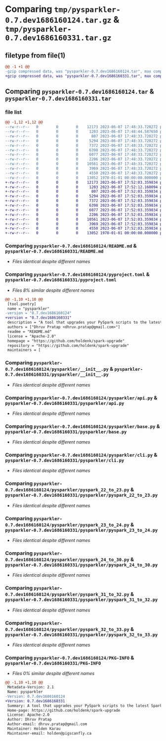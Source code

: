 # Comparing `tmp/pysparkler-0.7.dev1686160124.tar.gz` & `tmp/pysparkler-0.7.dev1686160331.tar.gz`

## filetype from file(1)

```diff
@@ -1 +1 @@
-gzip compressed data, was "pysparkler-0.7.dev1686160124.tar", max compression
+gzip compressed data, was "pysparkler-0.7.dev1686160331.tar", max compression
```

## Comparing `pysparkler-0.7.dev1686160124.tar` & `pysparkler-0.7.dev1686160331.tar`

### file list

```diff
@@ -1,12 +1,12 @@
--rw-r--r--   0        0        0    12173 2023-06-07 17:48:33.720272 pysparkler-0.7.dev1686160124/README.md
--rw-r--r--   0        0        0     1203 2023-06-07 17:48:44.587650 pysparkler-0.7.dev1686160124/pyproject.toml
--rw-r--r--   0        0        0      807 2023-06-07 17:48:33.720272 pysparkler-0.7.dev1686160124/pysparkler/__init__.py
--rw-r--r--   0        0        0     5294 2023-06-07 17:48:33.720272 pysparkler-0.7.dev1686160124/pysparkler/api.py
--rw-r--r--   0        0        0     7372 2023-06-07 17:48:33.720272 pysparkler-0.7.dev1686160124/pysparkler/base.py
--rw-r--r--   0        0        0     6398 2023-06-07 17:48:33.720272 pysparkler-0.7.dev1686160124/pysparkler/cli.py
--rw-r--r--   0        0        0     6077 2023-06-07 17:48:33.720272 pysparkler-0.7.dev1686160124/pysparkler/pyspark_22_to_23.py
--rw-r--r--   0        0        0     2206 2023-06-07 17:48:33.720272 pysparkler-0.7.dev1686160124/pysparkler/pyspark_23_to_24.py
--rw-r--r--   0        0        0    10561 2023-06-07 17:48:33.720272 pysparkler-0.7.dev1686160124/pysparkler/pyspark_24_to_30.py
--rw-r--r--   0        0        0     3969 2023-06-07 17:48:33.720272 pysparkler-0.7.dev1686160124/pysparkler/pyspark_31_to_32.py
--rw-r--r--   0        0        0     4550 2023-06-07 17:48:33.720272 pysparkler-0.7.dev1686160124/pysparkler/pyspark_32_to_33.py
--rw-r--r--   0        0        0    13052 1970-01-01 00:00:00.000000 pysparkler-0.7.dev1686160124/PKG-INFO
+-rw-r--r--   0        0        0    12173 2023-06-07 17:52:03.359834 pysparkler-0.7.dev1686160331/README.md
+-rw-r--r--   0        0        0     1203 2023-06-07 17:52:12.160094 pysparkler-0.7.dev1686160331/pyproject.toml
+-rw-r--r--   0        0        0      807 2023-06-07 17:52:03.359834 pysparkler-0.7.dev1686160331/pysparkler/__init__.py
+-rw-r--r--   0        0        0     5294 2023-06-07 17:52:03.359834 pysparkler-0.7.dev1686160331/pysparkler/api.py
+-rw-r--r--   0        0        0     7372 2023-06-07 17:52:03.359834 pysparkler-0.7.dev1686160331/pysparkler/base.py
+-rw-r--r--   0        0        0     6398 2023-06-07 17:52:03.359834 pysparkler-0.7.dev1686160331/pysparkler/cli.py
+-rw-r--r--   0        0        0     6077 2023-06-07 17:52:03.359834 pysparkler-0.7.dev1686160331/pysparkler/pyspark_22_to_23.py
+-rw-r--r--   0        0        0     2206 2023-06-07 17:52:03.359834 pysparkler-0.7.dev1686160331/pysparkler/pyspark_23_to_24.py
+-rw-r--r--   0        0        0    10561 2023-06-07 17:52:03.359834 pysparkler-0.7.dev1686160331/pysparkler/pyspark_24_to_30.py
+-rw-r--r--   0        0        0     3969 2023-06-07 17:52:03.359834 pysparkler-0.7.dev1686160331/pysparkler/pyspark_31_to_32.py
+-rw-r--r--   0        0        0     4550 2023-06-07 17:52:03.359834 pysparkler-0.7.dev1686160331/pysparkler/pyspark_32_to_33.py
+-rw-r--r--   0        0        0    13052 1970-01-01 00:00:00.000000 pysparkler-0.7.dev1686160331/PKG-INFO
```

### Comparing `pysparkler-0.7.dev1686160124/README.md` & `pysparkler-0.7.dev1686160331/README.md`

 * *Files identical despite different names*

### Comparing `pysparkler-0.7.dev1686160124/pyproject.toml` & `pysparkler-0.7.dev1686160331/pyproject.toml`

 * *Files 8% similar despite different names*

```diff
@@ -1,10 +1,10 @@
 [tool.poetry]
 name = "pysparkler"
-version = "0.7.dev1686160124"
+version = "0.7.dev1686160331"
 description = "A tool that upgrades your PySpark scripts to the latest Spark version as per Spark migration Guideline"
 authors = ["Dhruv Pratap <dhruv.pratap@gmail.com>"]
 readme = "README.md"
 license = "Apache-2.0"
 homepage = "https://github.com/holdenk/spark-upgrade"
 repository = "https://github.com/holdenk/spark-upgrade"
 maintainers = [
```

### Comparing `pysparkler-0.7.dev1686160124/pysparkler/__init__.py` & `pysparkler-0.7.dev1686160331/pysparkler/__init__.py`

 * *Files identical despite different names*

### Comparing `pysparkler-0.7.dev1686160124/pysparkler/api.py` & `pysparkler-0.7.dev1686160331/pysparkler/api.py`

 * *Files identical despite different names*

### Comparing `pysparkler-0.7.dev1686160124/pysparkler/base.py` & `pysparkler-0.7.dev1686160331/pysparkler/base.py`

 * *Files identical despite different names*

### Comparing `pysparkler-0.7.dev1686160124/pysparkler/cli.py` & `pysparkler-0.7.dev1686160331/pysparkler/cli.py`

 * *Files identical despite different names*

### Comparing `pysparkler-0.7.dev1686160124/pysparkler/pyspark_22_to_23.py` & `pysparkler-0.7.dev1686160331/pysparkler/pyspark_22_to_23.py`

 * *Files identical despite different names*

### Comparing `pysparkler-0.7.dev1686160124/pysparkler/pyspark_23_to_24.py` & `pysparkler-0.7.dev1686160331/pysparkler/pyspark_23_to_24.py`

 * *Files identical despite different names*

### Comparing `pysparkler-0.7.dev1686160124/pysparkler/pyspark_24_to_30.py` & `pysparkler-0.7.dev1686160331/pysparkler/pyspark_24_to_30.py`

 * *Files identical despite different names*

### Comparing `pysparkler-0.7.dev1686160124/pysparkler/pyspark_31_to_32.py` & `pysparkler-0.7.dev1686160331/pysparkler/pyspark_31_to_32.py`

 * *Files identical despite different names*

### Comparing `pysparkler-0.7.dev1686160124/pysparkler/pyspark_32_to_33.py` & `pysparkler-0.7.dev1686160331/pysparkler/pyspark_32_to_33.py`

 * *Files identical despite different names*

### Comparing `pysparkler-0.7.dev1686160124/PKG-INFO` & `pysparkler-0.7.dev1686160331/PKG-INFO`

 * *Files 0% similar despite different names*

```diff
@@ -1,10 +1,10 @@
 Metadata-Version: 2.1
 Name: pysparkler
-Version: 0.7.dev1686160124
+Version: 0.7.dev1686160331
 Summary: A tool that upgrades your PySpark scripts to the latest Spark version as per Spark migration Guideline
 Home-page: https://github.com/holdenk/spark-upgrade
 License: Apache-2.0
 Author: Dhruv Pratap
 Author-email: dhruv.pratap@gmail.com
 Maintainer: Holden Karau
 Maintainer-email: holden@pigscanfly.ca
```

